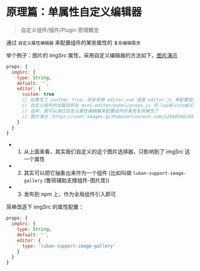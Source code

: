 # 原理篇：单属性自定义编辑器
> 自定义组件/插件/Plugin 原理概览

通过 `自定义属性编辑器` 来配置组件的某些属性的 `复杂编辑需求`

举个例子：图片的 imgSrc 属性，采用自定义编辑器的方法如下，[图片演示](https://user-images.githubusercontent.com/12668546/69001396-6a916500-0918-11ea-8f39-5e27a688d2fe.png)

```js
props: {
  imgSrc: {
    type: String,
    defualt: '',
    editor: {
      custom: true
      // 如果写了 custom: true，则会采用 editor.vue 或者 editor.js 来配置组件的相关属性
      // 自定义组件的加载目前在 mini-editor/panel/props.js 的 loadCustomEditorForPlugin 方法中加载并注册
      // 这样，就可以通过自定义属性编辑器来配置组件的某些复杂属性了
      // 图片演示：https://user-images.githubusercontent.com/12668546/69001396-6a916500-0918-11ea-8f39-5e27a688d2fe.png
    }
  }
}
```

- 1. 从上面来看，其实我们自定义的这个图片选择器，只影响到了 imgSrc 这一个属性
- 2. 其实可以把它抽象出来作为一个组件 (比如叫做 `luban-support-image-gallery` (鲁班辅助支撑组件-图片库))
- 3. 发布到 npm 上，作为全局组件引入即可

简单改造下 imgSrc 的属性配置：
```js
props: {
  imgSrc: {
    type: String,
    defualt: '',
    editor: {
      type: 'luban-support-image-gallery'
    }
  }
}
```

